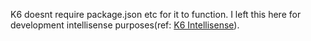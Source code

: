 K6 doesnt require package.json etc for it to function. I left this here for development intellisense purposes(ref: [K6 Intellisense](https://k6.io/docs/misc/intellisense/)).